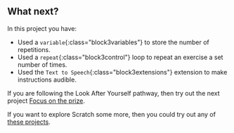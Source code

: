 ## What next?

In this project you have:
+ Used a `variable`{:class="block3variables"} to store the number of repetitions.
+ Used a `repeat`{:class="block3control"} loop to repeat an exercise a set number of times.
+ Used the `Text to Speech`{:class="block3extensions"} extension to make instructions audible.

If you are following the Look After Yourself pathway, then try out the next project [Focus on the prize](https://projects.raspberrypi.org/en/projects/focus-on-the-prize).

If you want to explore Scratch some more, then you could try out any of [these projects](https://projects.raspberrypi.org/en/projects?software%5B%5D=scratch).
